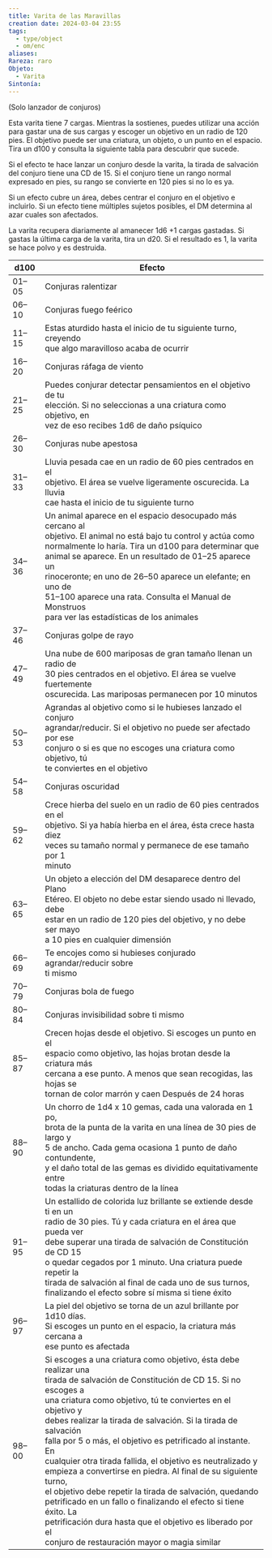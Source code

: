 ```yaml
---
title: Varita de las Maravillas
creation date: 2024-03-04 23:55
tags:
  - type/object
  - om/enc
aliases: 
Rareza: raro
Objeto:
  - Varita
Sintonía:
---
```

(Solo lanzador de conjuros)

Esta varita tiene 7 cargas. Mientras la sostienes, puedes utilizar una acción para gastar una de sus cargas y escoger un objetivo en un radio de 120 pies. El objetivo puede ser una criatura, un objeto, o un punto en el espacio. Tira un d100 y consulta la siguiente tabla para descubrir que sucede.

Si el efecto te hace lanzar un conjuro desde la varita, la tirada de salvación del conjuro tiene una CD de 15. Si el conjuro tiene un rango normal expresado en pies, su rango se convierte en 120 pies si no lo es ya.

Si un efecto cubre un área, debes centrar el conjuro en el objetivo e incluirlo. Si un efecto tiene múltiples sujetos posibles, el DM determina al azar cuales son afectados.

La varita recupera diariamente al amanecer 1d6 +1 cargas gastadas. Si gastas la última carga de la varita, tira un d20. Si el resultado es 1, la varita se hace polvo y es destruida.


| d100  | Efecto                                                                                                                                                                                                                                                                                                                                                                                                                                                                                                                                                                                                                                                                                                                        |
| ----- | ----------------------------------------------------------------------------------------------------------------------------------------------------------------------------------------------------------------------------------------------------------------------------------------------------------------------------------------------------------------------------------------------------------------------------------------------------------------------------------------------------------------------------------------------------------------------------------------------------------------------------------------------------------------------------------------------------------------------------- |
| 01–05 | Conjuras ralentizar                                                                                                                                                                                                                                                                                                                                                                                                                                                                                                                                                                                                                                                                                                           |
| 06–10 | Conjuras fuego feérico                                                                                                                                                                                                                                                                                                                                                                                                                                                                                                                                                                                                                                                                                                        |
| 11–15 | Estas aturdido hasta el inicio de tu siguiente turno, creyendo<br>que algo maravilloso acaba de ocurrir                                                                                                                                                                                                                                                                                                                                                                                                                                                                                                                                                                                                                       |
| 16–20 | Conjuras ráfaga de viento                                                                                                                                                                                                                                                                                                                                                                                                                                                                                                                                                                                                                                                                                                     |
| 21–25 | Puedes conjurar detectar pensamientos en el objetivo de tu<br>elección. Si no seleccionas a una criatura como objetivo, en<br>vez de eso recibes 1d6 de daño psíquico                                                                                                                                                                                                                                                                                                                                                                                                                                                                                                                                                         |
| 26–30 | Conjuras nube apestosa                                                                                                                                                                                                                                                                                                                                                                                                                                                                                                                                                                                                                                                                                                        |
| 31–33 | Lluvia pesada cae en un radio de 60 pies centrados en el<br>objetivo. El área se vuelve ligeramente oscurecida. La lluvia<br>cae hasta el inicio de tu siguiente turno                                                                                                                                                                                                                                                                                                                                                                                                                                                                                                                                                        |
| 34–36 | Un animal aparece en el espacio desocupado más cercano al<br>objetivo. El animal no está bajo tu control y actúa como<br>normalmente lo haría. Tira un d100 para determinar que<br>animal se aparece. En un resultado de 01–25 aparece un<br>rinoceronte; en uno de 26–50 aparece un elefante; en uno de<br>51–100 aparece una rata. Consulta el Manual de Monstruos<br>para ver las estadísticas de los animales                                                                                                                                                                                                                                                                                                             |
| 37–46 | Conjuras golpe de rayo                                                                                                                                                                                                                                                                                                                                                                                                                                                                                                                                                                                                                                                                                                        |
| 47–49 | Una nube de 600 mariposas de gran tamaño llenan un radio de<br>30 pies centrados en el objetivo. El área se vuelve fuertemente<br>oscurecida. Las mariposas permanecen por 10 minutos                                                                                                                                                                                                                                                                                                                                                                                                                                                                                                                                         |
| 50–53 | Agrandas al objetivo como si le hubieses lanzado el conjuro<br>agrandar/reducir. Si el objetivo no puede ser afectado por ese<br>conjuro o si es que no escoges una criatura como objetivo, tú<br>te conviertes en el objetivo                                                                                                                                                                                                                                                                                                                                                                                                                                                                                                |
| 54–58 | Conjuras oscuridad                                                                                                                                                                                                                                                                                                                                                                                                                                                                                                                                                                                                                                                                                                            |
| 59–62 | Crece hierba del suelo en un radio de 60 pies centrados en el<br>objetivo. Si ya había hierba en el área, ésta crece hasta diez<br>veces su tamaño normal y permanece de ese tamaño por 1<br>minuto                                                                                                                                                                                                                                                                                                                                                                                                                                                                                                                           |
| 63–65 | Un objeto a elección del DM desaparece dentro del Plano<br>Etéreo. El objeto no debe estar siendo usado ni llevado, debe<br>estar en un radio de 120 pies del objetivo, y no debe ser mayo<br>a 10 pies en cualquier dimensión                                                                                                                                                                                                                                                                                                                                                                                                                                                                                                |
| 66–69 | Te encojes como si hubieses conjurado agrandar/reducir sobre<br>ti mismo                                                                                                                                                                                                                                                                                                                                                                                                                                                                                                                                                                                                                                                      |
| 70–79 | Conjuras bola de fuego                                                                                                                                                                                                                                                                                                                                                                                                                                                                                                                                                                                                                                                                                                        |
| 80–84 | Conjuras invisibilidad sobre ti mismo                                                                                                                                                                                                                                                                                                                                                                                                                                                                                                                                                                                                                                                                                         |
| 85–87 | Crecen hojas desde el objetivo. Si escoges un punto en el<br>espacio como objetivo, las hojas brotan desde la criatura más<br>cercana a ese punto. A menos que sean recogidas, las hojas se<br>tornan de color marrón y caen Después de 24 horas                                                                                                                                                                                                                                                                                                                                                                                                                                                                              |
| 88–90 | Un chorro de 1d4 x 10 gemas, cada una valorada en 1 po,<br>brota de la punta de la varita en una línea de 30 pies de largo y<br>5 de ancho. Cada gema ocasiona 1 punto de daño contundente,<br>y el daño total de las gemas es dividido equitativamente entre<br>todas la criaturas dentro de la línea                                                                                                                                                                                                                                                                                                                                                                                                                        |
| 91–95 | Un estallido de colorida luz brillante se extiende desde ti en un<br>radio de 30 pies. Tú y cada criatura en el área que pueda ver<br>debe superar una tirada de salvación de Constitución de CD 15<br>o quedar cegados por 1 minuto. Una criatura puede repetir la<br>tirada de salvación al final de cada uno de sus turnos,<br>finalizando el efecto sobre sí misma si tiene éxito                                                                                                                                                                                                                                                                                                                                         |
| 96–97 | La piel del objetivo se torna de un azul brillante por 1d10 días.<br>Si escoges un punto en el espacio, la criatura más cercana a<br>ese punto es afectada                                                                                                                                                                                                                                                                                                                                                                                                                                                                                                                                                                    |
| 98–00 | Si escoges a una criatura como objetivo, ésta debe realizar una<br>tirada de salvación de Constitución de CD 15. Si no escoges a<br>una criatura como objetivo, tú te conviertes en el objetivo y<br>debes realizar la tirada de salvación. Si la tirada de salvación<br>falla por 5 o más, el objetivo es petrificado al instante. En<br>cualquier otra tirada fallida, el objetivo es neutralizado y<br>empieza a convertirse en piedra. Al final de su siguiente turno,<br>el objetivo debe repetir la tirada de salvación, quedando<br>petrificado en un fallo o finalizando el efecto si tiene éxito. La<br>petrificación dura hasta que el objetivo es liberado por el<br>conjuro de restauración mayor o magia similar |
